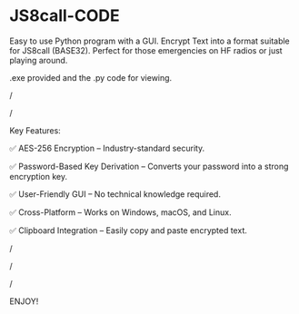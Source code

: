 # JS8call-CODE


Easy to use Python program with a GUI. Encrypt Text into a format suitable for JS8call (BASE32). Perfect for those emergencies on HF radios or just playing around.



.exe provided and the .py code for viewing.

/

/



Key Features:

✅ AES-256 Encryption – Industry-standard security.

✅ Password-Based Key Derivation – Converts your password into a strong encryption key.

✅ User-Friendly GUI – No technical knowledge required.

✅ Cross-Platform – Works on Windows, macOS, and Linux.

✅ Clipboard Integration – Easily copy and paste encrypted text.

/

/

/





ENJOY!
